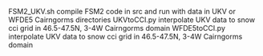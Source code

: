 FSM2_UKV.sh	compile FSM2 code in src and run with data in UKV or WFDE5 Cairngorms directories
UKVtoCCI.py	interpolate UKV data to snow cci grid in 46.5-47.5N, 3-4W Cairngorms domain
WFDE5toCCI.py	interpolate UKV data to snow cci grid in 46.5-47.5N, 3-4W Cairngorms domain

